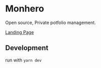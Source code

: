 # Monhero

Open source, Private potfolio management.

[Landing Page](https://www.monhero.estate)

## Development

run with `yarn dev`
